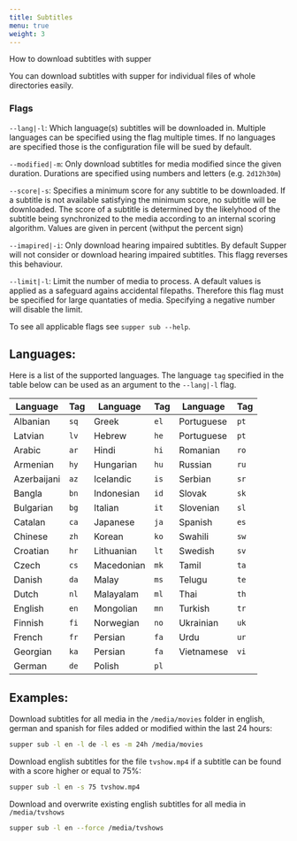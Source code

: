 ```yaml
---
title: Subtitles
menu: true
weight: 3
---
```

How to download subtitles with supper

You can download subtitles with supper for individual files of whole directories easily.

### Flags
`--lang|-l`:
Which language(s) subtitles will be downloaded in. Multiple languages
can be specified using the flag multiple times. If no languages are specified
those is the configuration file will be sued by default.

`--modified|-m`: Only download subtitles for media modified since the given duration.
Durations are specified using numbers and letters (e.g. `2d12h30m`) 

`--score|-s`: Specifies a minimum score for any subtitle to be downloaded. If a subtitle is
not available satisfying the minimum score, no subtitle will be downloaded. The score of
a subtitle is determined by the likelyhood of the subtitle being synchronized to the media
according to an internal scoring algorithm. Values are given in percent (withput the percent sign)

`--imapired|-i`: Only download hearing impaired subtitles. By default Supper will not consider
or download hearing impaired subtitles. This flagg reverses this behaviour.

`--limit|-l`: Limit the number of media to process. A default values is applied as a safeguard
agains accidental filepaths. Therefore this flag must be specified for large quantaties of media.
Specifying a negative number will disable the limit.

To see all applicable flags see `supper sub --help`.

## Languages:
Here is a list of the supported languages. The language `tag` specified in the table
below can be used as an argument to the `--lang|-l` flag.

| Language         | Tag  | Language         | Tag  | Language         | Tag  |
| ---              | ---  | ---              | ---  | ---              | ---  |
| Albanian         | `sq` | Greek            | `el` | Portuguese       | `pt` |
| Latvian          | `lv` | Hebrew           | `he` | Portuguese       | `pt` |  
| Arabic           | `ar` | Hindi            | `hi` | Romanian         | `ro` |  
| Armenian         | `hy` | Hungarian        | `hu` | Russian          | `ru` |  
| Azerbaijani      | `az` | Icelandic        | `is` | Serbian          | `sr` |  
| Bangla           | `bn` | Indonesian       | `id` | Slovak           | `sk` |  
| Bulgarian        | `bg` | Italian          | `it` | Slovenian        | `sl` |  
| Catalan          | `ca` | Japanese         | `ja` | Spanish          | `es` |  
| Chinese          | `zh` | Korean           | `ko` | Swahili          | `sw` |  
| Croatian         | `hr` | Lithuanian       | `lt` | Swedish          | `sv` |  
| Czech            | `cs` | Macedonian       | `mk` | Tamil            | `ta` |  
| Danish           | `da` | Malay            | `ms` | Telugu           | `te` |  
| Dutch            | `nl` | Malayalam        | `ml` | Thai             | `th` |  
| English          | `en` | Mongolian        | `mn` | Turkish          | `tr` |  
| Finnish          | `fi` | Norwegian        | `no` | Ukrainian        | `uk` |  
| French           | `fr` | Persian          | `fa` | Urdu             | `ur` |  
| Georgian         | `ka` | Persian          | `fa` | Vietnamese       | `vi` |  
| German           | `de` | Polish           | `pl` |                  |      | 


## Examples:
Download subtitles for all media in the `/media/movies` folder in english, german and spanish for files 
added or modified within the last 24 hours:
```bash
supper sub -l en -l de -l es -m 24h /media/movies
```

Download english subtitles for the file `tvshow.mp4` if a subtitle can be found with a score higher or equal to 75%:
```bash
supper sub -l en -s 75 tvshow.mp4
```

Download and overwrite existing english subtitles for all media in `/media/tvshows`
```bash
supper sub -l en --force /media/tvshows
```